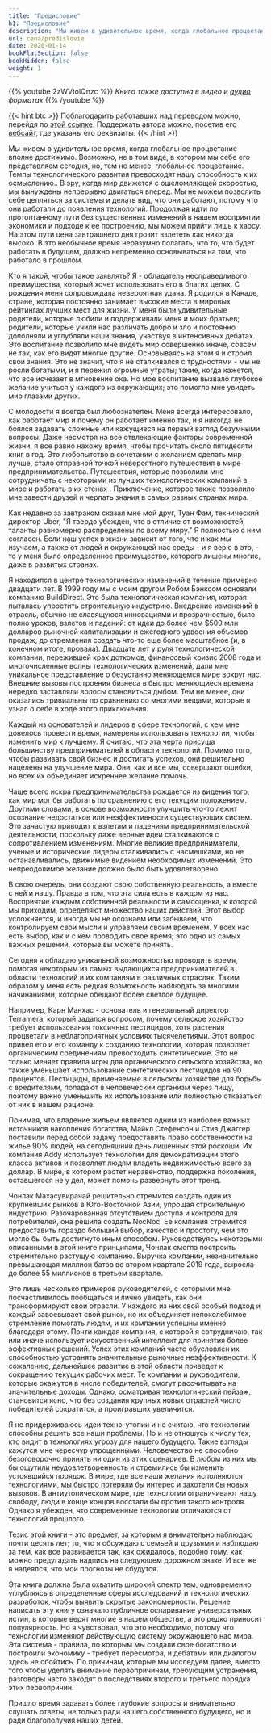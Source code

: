 ```yaml
---
title: "Предисловие"
h1: "Предисловие"
description: "Мы живем в удивительное время, когда глобальное процветание вполне достижимо."
url: cena/predislovie
date: 2020-01-14
bookFlatSection: false
bookHidden: false
weight: 1
---
```


{{% youtube 2zWVtolQnzc %}}
*Книга также доступна в видео и [аудио](/audiobooks/) форматах*
{{% /youtube %}}

{{< hint btc >}}
Поблагодарить работавших над переводом можно, перейдя по [этой ссылке](/contribute/). Поддержать автора можно, посетив его [вебсайт](https://www.jeffbooth.ca/), где указаны его реквизиты.
{{< /hint >}}


Мы живем в удивительное время, когда глобальное процветание вполне достижимо. Возможно, не в том виде, в котором мы себе его представляем сегодня, но, тем не менее, глобальное процветание. Темпы технологического развития превосходят нашу способность к их осмыслению.. В эру, когда мир движется с ошеломляющей скоростью, мы вынуждены непрерывно двигаться вперед. Мы не можем позволить себе цепляться за системы и делать вид, что они работают, потому что они работали до появления технологий. Продолжая идти по протоптанному пути без существенных изменений в нашем восприятии экономики и подходе к ее построению, мы можем прийти лишь к хаосу. На этом пути цена завтрашнего дня грозит взлететь как никогда высоко. В это необычное время неразумно полагать, что то, что будет работать в будущем, должно непременно основываться на том, что работало в прошлом.

Кто я такой, чтобы такое заявлять? Я - обладатель несправедливого преимущества, который хочет использовать его в благих целях. С рождения меня сопровождала невероятная удача. Я родился в Канаде, стране, которая постоянно занимает высокие места в мировых рейтингах лучших мест для жизни. У меня были удивительные родители, которые любили и поддерживали меня и моих братьев; родители, которые учили нас различать добро и зло и постоянно дополняли и углубляли наши знания, участвуя в интенсивных дебатах. Это воспитание позволило мне видеть мир совершенно иначе, совсем не так, как его видят многие другие. Основываясь на этом я и строил свои знания. Это не значит, что я не сталкивался с трудностями - мы не росли богатыми, и я пережил огромные утраты; такие, когда кажется, что все исчезает в мгновение ока. Но мое воспитание вызвало глубокое желание учиться у каждого из окружающих; это помогло мне увидеть мир глазами других.

С молодости я всегда был любознателен. Меня всегда интересовало, как работает мир и почему он работает именно так, и я никогда не боялся задавать сложные или кажущиеся на первый взгляд безумными вопросы. Даже несмотря на все отвлекающие факторы современной жизни, я все равно нахожу время, чтобы прочитать около пятидесяти книг в год. Это любопытство в сочетании с желанием сделать мир лучше, стало отправной точкой невероятного путешествия в мире предпринимательства. Путешествия, которые позволили мне сотрудничать с некоторыми из лучших технологических компаний в мире и работать в их стенах . Приключение, которое также позволило мне завести друзей и черпать знания в самых разных странах мира.

Как недавно за завтраком сказал мне мой друг, Туан Фам, технический директор Uber, "Я твердо убежден, что в отличие от возможностей, таланты равномерно распределены по всему миру." Я полностью с ним согласен. Если наш успех в жизни зависит от того, что и как мы изучаем, а также от людей и окружающей нас среды - и я верю в это, - то у меня было определенное преимущество, которого лишены многие, даже в развитых странах.

Я находился в центре технологических изменений в течение примерно двадцати лет. В 1999 году мы с моим другом Робом Бэнксом основали компанию BuildDirect. Это была технологическая компания, которая пыталась упростить строительную индустрию. Внедрение изменений в отрасль, обычно не славящуюся инновациями и прозрачностью, было полно уроков, взлетов и падений: от идеи до более чем $500 млн долларов рыночной капитализации и ежегодного удвоения объемов продаж, до стремления создать что-то еще более масштабное (и, в конечном итоге, провала). Двадцать лет у руля технологической компании, пережившей крах доткомов, финансовый кризис 2008 года и многочисленные волны технологических изменений, дали мне уникальное представление о безустанно меняющемся мире вокруг нас. Внешние вызовы построения бизнеса в быстро меняющиеся времена нередко заставляли волосы становиться дыбом. Тем не менее, они оказались тривиальны по сравнению со многими вещами, которые я узнал о себе в ходе этого приключения.

Каждый из основателей и лидеров в сфере технологий, с кем мне довелось провести время, намерены использовать технологии, чтобы изменить мир к лучшему. Я считаю, что эта черта присуща большинству предпринимателей в области технологий. Помимо того, чтобы развивать свой бизнес и достигать успехов, они решительно нацелены на улучшение мира. Они, как и все мы, совершают ошибки, но всех их объединяет искреннее желание помочь.

Чаще всего искра предпринимательства рождается из видения того, как мир мог бы работать по сравнению с его текущим положением. Другими словами, в основе возможности улучшить что-то лежит осознание недостатков или неэффективности существующих систем. Это зачастую приводит к взлетам и падениям предпринимательской деятельности, поскольку даже верные идеи сталкиваются с сопротивлением изменениям. Многие великие предприниматели, ученые и исторические лидеры сталкивались с насмешками, но не останавливались, движимые видением необходимых изменений. Это непреодолимое желание должно было быть удовлетворено.

В свою очередь, они создают свою собственную реальность, а вместе с ней и нашу. Правда в том, что эта сила есть в каждом из нас. Восприятие каждым собственной реальности и самооценка, к которой мы приходим, определяют множество наших действий. Этот выбор усложняется, и иногда мы не осознаем или забываем, что контролируем свои мысли и управляем своим временем. У всех нас есть выбор, как и с кем проводить свое время; это одно из самых важных решений, которые вы можете принять.

Сегодня я обладаю уникальной возможностью проводить время, помогая некоторым из самых выдающихся предпринимателей в области технологий и их компаниям в различных отраслях. Таким образом у меня есть редкая возможность наблюдать за многими начинаниями, которые обещают более светлое будущее.

Например, Карн Манхас - основатель и генеральный директор Terramera, который задался вопросом, почему сельское хозяйство требует использования токсичных пестицидов, хотя растения процветали в неблагоприятных условиях тысячелетиями. Этот вопрос привел его и его команду к созданию технологии, которая позволяет органическим соединениям превосходить синтетические. Это не только меняет правила игры для органического сельского хозяйства, но также уменьшает использование синтетических пестицидов на 90 процентов. Пестициды, применяемые в сельском хозяйстве для борьбы с вредителями, попадают в человеческий организм через пищу, поэтому важно уменьшить их использование или полностью отказаться от них в нашем рационе.

Понимая, что владение жильем является одним из наиболее важных источников накопления богатства, Майкл Стефенсон и Стив Джаггер поставили перед собой задачу предоставить право собственности на жилье 90% людей, на сегодняшний день лишенных этой роскоши. Их компания Addy использует технологии для демократизации этого класса активов и позволяет людям владеть недвижимостью всего за доллар. В мире, в котором растет неравенство, поддержка поколения, оставшегося не у дел, может помочь развернуть этот тренд.

Чонлак Махасувирачай решительно стремится создать один из крупнейших рынков в Юго-Восточной Азии, упрощая строительную индустрию. Разочарованная отсутствием доступа и контроля для потребителей, она решила создать NocNoc. Ее компания стремится предоставить гораздо больший выбор, качество и простоту, чем это могло бы быть достигнуто иным способом. Руководствуясь  некоторыми описанными в этой книге принципами, Чонлак смогла построить стремительно растущую компанию. Выручка компании, незначительно превышающая  миллион батов во втором квартале 2019 года, выросла до более 55 миллионов в третьем квартале.

Это лишь несколько примеров руководителей, с которыми мне посчастливилось пообщаться и лично увидеть, как они трансформируют свои отрасли. У каждого из них свой особый подход и каждый завоевывает свой рынок, но их объединяет непоколебимое стремление помогать людям, и их компании успешны именно благодаря этому. Почти каждая компания, с которой я сотрудничаю, так или иначе использует искусственный интеллект для принятия более эффективных решений. Успех этих компаний часто обусловлен их способностью устранять значительные рыночные неэффективности. К сожалению, дальнейшее развитие в этой области приведет к сокращению текущих рабочих мест. Те компании и руководители, которые окажутся в числе победителей, смогут рассчитывать на значительные доходы. Однако, осматривая технологический пейзаж, становится ясно, что без создания крупных новых отраслей число победителей сократится, а проигравших увеличится.

Я не придерживаюсь идеи техно-утопии и не считаю, что технологии способны решить все наши проблемы. Но и не отношусь к числу тех, кто видит в технологиях угрозу для нашего будущего. Такие взгляды кажутся мне чересчур упрощенными. Человечество не способно безоговорочно принять ни один из этих сценариев. В любом из них мы бы ощутили неудовлетворенность и стремились бы изменить устоявшийся порядок. В мире, где все наши желания исполняются технологиями, мы быстро потеряли бы интерес и захотели бы новых вызовов. В антиутопическом мире, где технологии ограничивают нашу свободу, люди в конце концов восстали бы против такого контроля. Однако я убежден, что современные технологии отличаются от технологий прошлого.

Тезис этой книги - это предмет, за которым я внимательно наблюдаю почти десять лет; то, что я обсуждаю с семьей и друзьями и наблюдаю за тем, как все развивается так, как ожидалось, подобно тому, как можно предугадать надпись на следующем дорожном знаке. И все же я надеялся, что мои прогнозы не сбудутся.

Эта книга должна была охватить широкий спектр тем, одновременно углубляясь в определенные сферы исследований и технологических разработок, чтобы выявить скрытые закономерности. Решение написать эту книгу означало публичное оспаривание универсальных истин, в которые верят многие в нашем обществе, а это редко приносит популярность. Но я чувствовал, что это необходимо, потому что технологии изменяют действующую систему окружающего нас мира. Эта система - правила, по которым мы создали свое богатство и построили экономику - требует пересмотра, и дебатами или диалогом здесь не обойтись. По причинам, которые мы исследуем далее, вместо того чтобы уделять внимание первопричинам, требующим устранения, разговоры часто заходят о последствиях второго и третьего порядка этих первопричин.

Пришло время задавать более глубокие вопросы и внимательно слушать ответы, не только ради нашего собственного будущего, но и ради благополучия наших детей.
